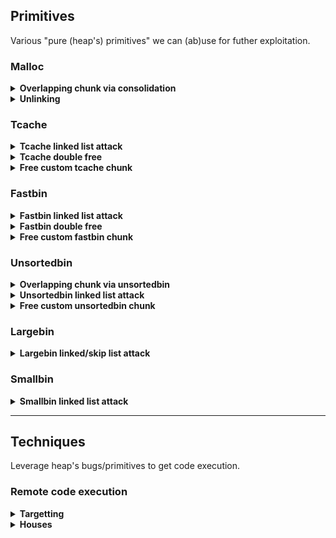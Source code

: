 ## Primitives

Various "pure (heap's) primitives" we can (ab)use for futher exploitation.

### Malloc

<details>
<summary><strong>Overlapping chunk via consolidation</strong></summary>
<p>

- **Foward consolidation**
	- [docs](/heap/pwn_demos/malloc/foward_consolidation/readme.md)
	> using forward consolidation to get overlapping memory...

- **Backward consolidation**
	- [docs](/heap/pwn_demos/malloc/backward_consolidation/readme.md)
	> using back consolidation to reallocate a chunk that wasn't freed...

- **Overlapping consolidation**
	- [docs](/heap/pwn_demos/malloc/overlapping_consolidation/readme.md)
	> using consolidation to reallocate a chunk that wasn't freed...

- **Top consolidation**
	- [docs](/heap/pwn_demos/malloc/top_consolidation/readme.md)
	> using top chunk consolidation to reallocate a chunk that wasn't freed...

- **Overlapping mmap**
	- link
	> abc

</p>
</details>

<details>
<summary><strong>Unlinking</strong></summary>
<p>

- **Unsafe unlink**
	- link
	> abc

</p>
</details>

### Tcache

<details>
<summary><strong>Tcache linked list attack</strong></summary>
<p>

- **Tcache poisoning**
	- [docs](/heap/pwn_demos/tcache/tcache_poisoning/readme.md)
	> poisoning next ptr of tcache bin to get arbitrary allocate...

</p>
</details>

<details>
<summary><strong>Tcache double free</strong></summary>
<p>

- **Tcache key double**
	- [docs](/heap/pwn_demos/tcache/tcache_key_double/readme.md)
	> successful tcache double free via modify tcache chunk's key...

- **Tcache fastbin double**
	- [docs](/heap/pwn_demos/tcache/tcache_fastbin_double/readme.md)
	> successful tcache double free between tcache/fastbin...

- **Tcache size double**
	- [docs](/heap/pwn_demos/tcache/tcache_size_double/readme.md)
	> successful tcache double free between different size...

</p>
</details>

<details>
<summary><strong>Free custom tcache chunk</strong></summary>
<p>

- **Tcache fake chunk**
	- [docs](/heap/pwn_demos/tcache/tcache_fake_chunk/readme.md)
	> inserting a fake chunk with free into the tcache...

</p>
</details>

### Fastbin

<details>
<summary><strong>Fastbin linked list attack</strong></summary>
<p>

- **Fastbin poisoning**
	- [docs](/heap/pwn_demos/fastbin/fastbin_poisoning/readme.md)
	> poisoning next ptr of fastbin to get arbitrary allocate...

</p>
</details>

<details>
<summary><strong>Fastbin double free</strong></summary>
<p>

- **Fastbin double**
	- [docs](/heap/pwn_demos/fastbin/fastbin_double/readme.md)
	> successful fastbin double free...

</p>
</details>

<details>
<summary><strong>Free custom fastbin chunk</strong></summary>
<p>

- **Fastbin fake chunk**
	- link
	> abc

</p>
</details>

### Unsortedbin

<details>
<summary><strong>Overlapping chunk via unsortedbin</strong></summary>
<p>

- **Unsortedbin exact fit**
	- [docs](/heap/pwn_demos/unsortedbin/unsortedbin_exact_fit/readme.md)
	> allocate overlapping chunks via exact fit mechanism...

- **Unsortedbin last remainder**
	- [docs](/heap/pwn_demos/unsortedbin/unsortedbin_last_remainder/readme.md)
	> reallocate allocated chunks without freeing, via leveraging the last_remainder...

</p>
</details>

<details>
<summary><strong>Unsortedbin linked list attack</strong></summary>
<p>

- **Unsortedbin poisoning**
	- link
	> abc

- **Unsortedbin attack (?)**
	- link
	> abc

</p>
</details>

<details>
<summary><strong>Free custom unsortedbin chunk</strong></summary>
<p>

- **Unsortedbin fake chunk**
	- link
	> abc

</p>
</details>

### Largebin

<details>
<summary><strong>Largebin linked/skip list attack</strong></summary>
<p>

- **Largebin linked poisoning**
	- link
	> abc

- **Largebin skip poisoning**
	- link
	> abc

</p>
</details>

### Smallbin

<details>
<summary><strong>Smallbin linked list attack</strong></summary>
<p>

- **Smallbin poisoning**
	- link
	> abc

</p>
</details>

---
## Techniques

Leverage heap's bugs/primitives to get code execution.

### Remote code execution

<details>
<summary><strong>Targetting</strong></summary>
<p>

- **libc GOT entries**
	- [docs](/heap/pwn_demos/targetting/got_libc/readme.md)
	> similar to GOT overwrite...

</p>
</details>

<details>
<summary><strong>Houses</strong></summary>
<p>

- **House of botcake**
	- [docs](/heap/pwn_demos/houses/house_of_botcake/readme.md)
	> **double free primitive**, bypass tcache dbf's key check, making overlapping chunk, return arbitrary allocation...

</p>
</details>

